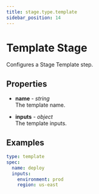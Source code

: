 ```yaml
---
title: stage.type.template
sidebar_position: 14
---
```


# Template Stage

Configures a Stage Template step.

## Properties
<!-- properties / start -->
* __name__ - _string_<br/>
  The template name.

* __inputs__ - _object_<br/>
  The template inputs.

<!-- properties / end -->

## Examples

<!-- examples / start -->
```yaml {} showLineNumbers
type: template
spec:
  name: deploy
  inputs:
    environment: prod
    region: us-east
```

<!-- examples / end -->

